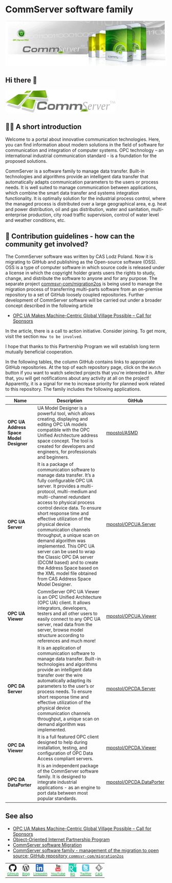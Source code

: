 # CommServer software family

![CommServer BANER](../.media/BANER.gif)

## Hi there 👋

![CommServer LOGO](../.media/logo2.png)

## 🙋‍♀️ A short introduction

Welcome to a portal about innovative communication technologies. Here, you can find information about modern solutions in the field of software for communication and integration of computer systems. OPC technology – an international industrial communication standard - is a foundation for the proposed solutions.

CommServer is a software family to manage data transfer. Built-in technologies and algorithms provide an intelligent data transfer that automatically adapts communication parameters to the users or process needs. It is well suited to manage communication between applications, which combine the smart data transfer and systems integration functionality. It is optimally solution for the industrial process control, where the managed process is distributed over a large geographical area, e.g. heat and power distribution, oil and gas distribution, water and sanitation, multi-enterprise production, city road traffic supervision, control of water level and weather conditions, etc.

## 🌈 Contribution guidelines - how can the community get involved?

The CommServer software was written by CAS Lodz Poland. Now it is migrating to GitHub and publishing as the Open-source software (OSS). OSS is a type of computer software in which source code is released under a license in which the copyright holder grants users the rights to study, change, and distribute the software to anyone and for any purpose. The separate project [commsvr-com/migration2os][migration2os] is being used to manage the migration process of transferring multi-parts software from an on-premise repository to a set of GitHub loosely coupled repositories. Further development of CommServer software will be carried out under a broader concept described in the following article

- [OPC UA Makes Machine-Centric Global Village Possible – Call for Sponsors][wordpress.sponsors]

In the article, there is a call to action initiative. Consider joining. To get more, visit the section `How to be involved`.

I hope that thanks to this Partnership Program we will establish long term mutually beneficial cooperation.

In the following tables, the column GitHub contains links to appropriate GitHub repositories. At the top of each repository page, click on the `Watch` button if you want to watch selected projects that you're interested in. After that, you will get notifications about any activity at all on the project! Apparently, it is a signal for me to increase priority for planned work related to this repository.
The family includes the following applications.

| Name | Description  | GitHub |
| - | - | - |
| **OPC UA Address Space Model Designer** | UA Model Designer is a powerful tool, which allows creating, displaying and editing OPC UA models compatible with the OPC Unified Architecture address space concept. The tool is created for developers and engineers, for professionals and beginners. | [mpostol/ASMD][ASMD] |
| **OPC UA Server** | It is a package of communication software to manage data transfer. It’s a fully configurable OPC UA server. It provides a multi-protocol, multi-medium and multi-channel redundant access to physical process control device data. To ensure short response time and effective utilization of the physical device communication channels throughput, a unique scan on demand algorithm was implemented. This OPC UA server can be used to wrap the Classic OPC DA server (DCOM based) and to create the Address Space based on the XML model file obtained from CAS Address Space Model Designer. | [mpostol/OPCUA.Server][OPCUA.Server] |
| **OPC UA Viewer** | CommServer OPC UA Viewer is an OPC Unified Architecture (OPC UA) client. It allows integrators, developers, testers and all other users to easily connect to any OPC UA server, read data from the server, browse model structure according to references and much more! | [mpostol/OPCUA.Viewer][OPCUA.Viewer] |
| **OPC DA Server** | It is an application of communication software to manage data transfer. Built-in technologies and algorithms provide an intelligent data transfer over the wire automatically adapting its parameters to the user’s or process needs. To ensure short response time and effective utilization of the physical device communication channels throughput, a unique scan on demand algorithm was implemented. | [mpostol/OPCDA.Server][OPCDA.Server] |
| **OPC DA Viewer** | It is a full featured OPC client designed to help during installation, testing, and configuration of OPC Data Access compliant servers. | [mpostol/OPCDA.Viewer][OPCDA.Viewer] |
| **OPC DA DataPorter** | It is an independent package of the CommServer software family. It is designed to integrate industrial applications - as an engine to port data between most popular standards. | [mpostol/OPCDA.DataPorter][OPCDA.DataPorter] |

## See also

- [OPC UA Makes Machine-Centric Global Village Possible – Call for Sponsors][wordpress.sponsors]
- [Object-Oriented Internet Partnership Program][AboutPartnershipProgram]
- [CommServer software Migration][Download]
- [CommServer software family - management of the migration to open source; GitHub repository `commsvr-com/migration2os`][migration2os]

[Download]:https://github.com/orgs/commsvr-com/projects
[OPCUA.Viewer]:https://github.com/mpostol/OPCUA.Viewer
[OPCUA.Server]:https://github.com/mpostol/OPCUA.Server
[OPCDA.DataPorter]:https://github.com/commsvr-com/OPCDA.DataPorter
[OPCDA.Server]:https://github.com/commsvr-com/OPCDA.Server
[ASMD]:https://github.com/mpostol/ASMD
[OPCDA.Viewer]:https://github.com/commsvr-com/OPCDA.Viewer
[migration2os]:https://github.com/commsvr-com/migration2os
[wordpress.sponsors]:https://mpostol.wordpress.com/2020/01/03/opc-ua-makes-machine-centric-global-village-possible-call-for-sponsors/
[AboutPartnershipProgram]:https://github.commsvr.com/AboutPartnershipProgram.md.html

<table style="font-size: 11px;" title="Bottom navigation menu" border="0" cellspacing="20" cellpadding="1" align="center">
    <tbody title="CommServer">
        <tr align="center" valign="middle" border="0" >
            <td title="github">
              <a title="GitHub Object Oriented Internet" href="https://github.com/mpostol"  target="_blank" rel="external noopener noreferrer"> 
                <img src="../.media/bottom_GitHub.png" alt="GitHub Object Oriented Internet" align="texttop" border="0" />
                <br /> <span style="color: #07ad36;">GitHub</span> 
              </a>
            </td>
            <td title="wordpress">
              <a title="Open Mariusz Postol Blog" href="http://mpostol.wordpress.com/" target="_blank" rel="external noopener noreferrer">
                <img src="../.media/bottom_wordpress.png" alt="Mariusz Postol Blog" align="texttop" border="0" />
                <br /> <span style="color: #07ad36;">Blog</span> 
              </a>
            </td>
            <td title="LinkedIn">
              <a title="Follow Mariusz Postol on LinkedIn" href="https://www.linkedin.com/in/mpostol/" target="_blank" rel="external noopener noreferrer"> 
                <img src="../.media/bottom_LI-In-Bug.png"
                        alt="Follow Mariusz Postol on LinkedIn" align="texttop" border="0" />
                <br /> <span style="color: #07ad36;">LinkedIn</span> 
              </a>
            </td>
            <td title="youtube">
              <a title="Follow us on YouTube" href="https://www.youtube.com/@mariuszpostol/featured" target="_blank" rel="external noopener noreferrer"> 
                 <img src="../.media/bottom_youtube.png" alt="Follow us on YouTube" align="texttop" border="0" />
                <br /> <span style="color: #07ad36;">YouTube</span>
              </a>
            </td>
            <td title="researchgate">
              <a title="Follow Mariusz Postol on ResearchGate" 
                 href="https://www.researchgate.net/profile/Mariusz_Postol" target="_blank" rel="external noopener noreferrer"> 
                <img title="Follow Mariusz Postol on ResearchGate" src="../.media/bottom_ResearchGate.png" alt="Follow Mariusz Postol on ResearchGate" align="texttop" border="0" />
                <br /> <span style="color: #07ad36;">RG</span> 
              </a>
            </td>
            <td title="twitter">
              <a title="Follow CommServer on Twitter" href="https://twitter.com/mpostol" target="_blank" rel="external noopener noreferrer"> 
                <img title="Follow CommServer on Twitter" src="../.media/bottom_twitter.png" alt="Follow CommServer on Twitter " align="texttop"
                        border="0" />
                <br /> <span style="color: #07ad36;">Twitter</span> 
              </a>
            </td>
            <td title="CAS">
              <a title="CAS" href="http://www.cas.eu" target="_blank"> 
                <img src="../.media/bottom_cas.png" alt="CAS" align="texttop" border="0" />
                <br /> <span style="color: #07ad36;">CAS</span> 
              </a>
            </td>
        </tr>
    </tbody>
</table>

<!--
**Here are some ideas to get you started:**
🌈 Contribution guidelines - how can the community get involved?
👩‍💻 Useful resources - where can the community find your docs? Is there anything else the community should know?
🍿 Fun facts - what does your team eat for breakfast?
🧙 Remember, you can do mighty things with the power of [Markdown](https://docs.github.com/github/writing-on-github/getting-started-with-writing-and-formatting-on-github/basic-writing-and-formatting-syntax)
-->
